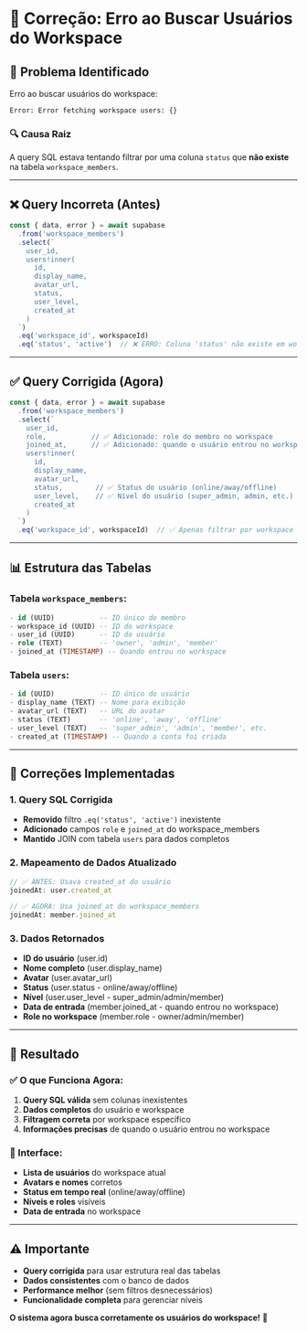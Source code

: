 # 🔧 Correção: Erro ao Buscar Usuários do Workspace

## **🚨 Problema Identificado**

Erro ao buscar usuários do workspace:
```
Error: Error fetching workspace users: {}
```

### **🔍 Causa Raiz**
A query SQL estava tentando filtrar por uma coluna `status` que **não existe** na tabela `workspace_members`.

---

## **❌ Query Incorreta (Antes)**
```typescript
const { data, error } = await supabase
  .from('workspace_members')
  .select(`
    user_id,
    users!inner(
      id,
      display_name,
      avatar_url,
      status,
      user_level,
      created_at
    )
  `)
  .eq('workspace_id', workspaceId)
  .eq('status', 'active')  // ❌ ERRO: Coluna 'status' não existe em workspace_members
```

---

## **✅ Query Corrigida (Agora)**
```typescript
const { data, error } = await supabase
  .from('workspace_members')
  .select(`
    user_id,
    role,           // ✅ Adicionado: role do membro no workspace
    joined_at,      // ✅ Adicionado: quando o usuário entrou no workspace
    users!inner(
      id,
      display_name,
      avatar_url,
      status,        // ✅ Status do usuário (online/away/offline)
      user_level,    // ✅ Nível do usuário (super_admin, admin, etc.)
      created_at
    )
  `)
  .eq('workspace_id', workspaceId)  // ✅ Apenas filtrar por workspace
```

---

## **📊 Estrutura das Tabelas**

### **Tabela `workspace_members`:**
```sql
- id (UUID)           -- ID único do membro
- workspace_id (UUID) -- ID do workspace
- user_id (UUID)      -- ID do usuário
- role (TEXT)         -- 'owner', 'admin', 'member'
- joined_at (TIMESTAMP) -- Quando entrou no workspace
```

### **Tabela `users`:**
```sql
- id (UUID)           -- ID único do usuário
- display_name (TEXT) -- Nome para exibição
- avatar_url (TEXT)   -- URL do avatar
- status (TEXT)       -- 'online', 'away', 'offline'
- user_level (TEXT)   -- 'super_admin', 'admin', 'member', etc.
- created_at (TIMESTAMP) -- Quando a conta foi criada
```

---

## **🔧 Correções Implementadas**

### **1. Query SQL Corrigida**
- **Removido** filtro `.eq('status', 'active')` inexistente
- **Adicionado** campos `role` e `joined_at` do workspace_members
- **Mantido** JOIN com tabela `users` para dados completos

### **2. Mapeamento de Dados Atualizado**
```typescript
// ✅ ANTES: Usava created_at do usuário
joinedAt: user.created_at

// ✅ AGORA: Usa joined_at do workspace_members
joinedAt: member.joined_at
```

### **3. Dados Retornados**
- **ID do usuário** (user.id)
- **Nome completo** (user.display_name)
- **Avatar** (user.avatar_url)
- **Status** (user.status - online/away/offline)
- **Nível** (user.user_level - super_admin/admin/member)
- **Data de entrada** (member.joined_at - quando entrou no workspace)
- **Role no workspace** (member.role - owner/admin/member)

---

## **🎯 Resultado**

### **✅ O que Funciona Agora:**
1. **Query SQL válida** sem colunas inexistentes
2. **Dados completos** do usuário e workspace
3. **Filtragem correta** por workspace específico
4. **Informações precisas** de quando o usuário entrou no workspace

### **🎨 Interface:**
- **Lista de usuários** do workspace atual
- **Avatars e nomes** corretos
- **Status em tempo real** (online/away/offline)
- **Níveis e roles** visíveis
- **Data de entrada** no workspace

---

## **⚠️ Importante**

- **Query corrigida** para usar estrutura real das tabelas
- **Dados consistentes** com o banco de dados
- **Performance melhor** (sem filtros desnecessários)
- **Funcionalidade completa** para gerenciar níveis

**O sistema agora busca corretamente os usuários do workspace!** 🎉
